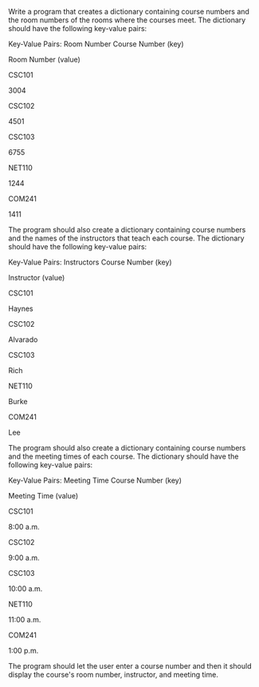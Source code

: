 Write a program that creates a dictionary containing course numbers and the room numbers of the rooms where the courses meet. The dictionary should have the following key-value pairs:

Key-Value Pairs: Room Number
Course Number (key)

Room Number (value)

CSC101

3004

CSC102

4501

CSC103

6755

NET110

1244

COM241

1411

The program should also create a dictionary containing course numbers and the names of the instructors that teach each course. The dictionary should have the following key-value pairs:

Key-Value Pairs: Instructors
Course Number (key)

Instructor (value)

CSC101

Haynes

CSC102

Alvarado

CSC103

Rich

NET110

Burke

COM241

Lee

The program should also create a dictionary containing course numbers and the meeting times of each course. The dictionary should have the following key-value pairs:

Key-Value Pairs: Meeting Time
Course Number (key)

Meeting Time (value)

CSC101

8:00 a.m.

CSC102

9:00 a.m.

CSC103

10:00 a.m.

NET110

11:00 a.m.

COM241

1:00 p.m.

The program should let the user enter a course number and then it should display the course's room number, instructor, and meeting time.